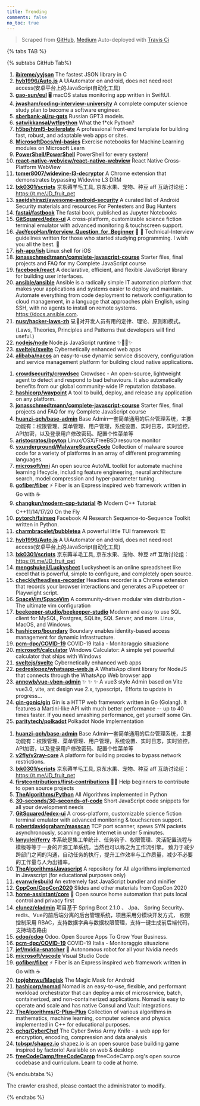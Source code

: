 ```yaml
---
title: Trending
comments: false
no_toc: true
---
```


> Scraped from [GitHub](https://github.com/trending), [Medium](https://medium.com/topic/popular)
Auto-deployed with [Travis Ci](https://travis-ci.org/)

{% tabs TAB %}
<!-- tab GitHub -->
{% subtabs GitHub Tab%}
<!-- tab Daily -->
1. [**ibireme/yyjson**](https://github.com/ibireme/yyjson)
The fastest JSON library in C
2. [**hyb1996/Auto.js**](https://github.com/hyb1996/Auto.js)
A UiAutomator on android, does not need root access(安卓平台上的JavaScript自动化工具)
3. [**gao-sun/eul**](https://github.com/gao-sun/eul)
🖥️ macOS status monitoring app written in SwiftUI.
4. [**jwasham/coding-interview-university**](https://github.com/jwasham/coding-interview-university)
A complete computer science study plan to become a software engineer.
5. [**sberbank-ai/ru-gpts**](https://github.com/sberbank-ai/ru-gpts)
Russian GPT3 models.
6. [**satwikkansal/wtfpython**](https://github.com/satwikkansal/wtfpython)
What the f*ck Python?
7. [**h5bp/html5-boilerplate**](https://github.com/h5bp/html5-boilerplate)
A professional front-end template for building fast, robust, and adaptable web apps or sites.
8. [**MicrosoftDocs/ml-basics**](https://github.com/MicrosoftDocs/ml-basics)
Exercise notebooks for Machine Learning modules on Microsoft Learn
9. [**PowerShell/PowerShell**](https://github.com/PowerShell/PowerShell)
PowerShell for every system!
10. [**react-native-webview/react-native-webview**](https://github.com/react-native-webview/react-native-webview)
React Native Cross-Platform WebView
11. [**tomer8007/widevine-l3-decryptor**](https://github.com/tomer8007/widevine-l3-decryptor)
A Chrome extension that demonstrates bypassing Widevine L3 DRM
12. [**lxk0301/scripts**](https://github.com/lxk0301/scripts)
京东薅羊毛工具, 京东水果、宠物、种豆 aff 互助讨论组：https://t.me/JD_fruit_pet
13. [**saeidshirazi/awesome-android-security**](https://github.com/saeidshirazi/awesome-android-security)
A curated list of Android Security materials and resources For Pentesters and Bug Hunters
14. [**fastai/fastbook**](https://github.com/fastai/fastbook)
The fastai book, published as Jupyter Notebooks
15. [**GitSquared/edex-ui**](https://github.com/GitSquared/edex-ui)
A cross-platform, customizable science fiction terminal emulator with advanced monitoring & touchscreen support.
16. [**JaeYeopHan/Interview_Question_for_Beginner**](https://github.com/JaeYeopHan/Interview_Question_for_Beginner)
👦 👧 Technical-Interview guidelines written for those who started studying programming. I wish you all the best. 👾
17. [**ish-app/ish**](https://github.com/ish-app/ish)
Linux shell for iOS
18. [**jonasschmedtmann/complete-javascript-course**](https://github.com/jonasschmedtmann/complete-javascript-course)
Starter files, final projects and FAQ for my Complete JavaScript course
19. [**facebook/react**](https://github.com/facebook/react)
A declarative, efficient, and flexible JavaScript library for building user interfaces.
20. [**ansible/ansible**](https://github.com/ansible/ansible)
Ansible is a radically simple IT automation platform that makes your applications and systems easier to deploy and maintain. Automate everything from code deployment to network configuration to cloud management, in a language that approaches plain English, using SSH, with no agents to install on remote systems. https://docs.ansible.com.
21. [**nusr/hacker-laws-zh**](https://github.com/nusr/hacker-laws-zh)
💻📖对开发人员有用的定律、理论、原则和模式。(Laws, Theories, Principles and Patterns that developers will find useful.)
22. [**nodejs/node**](https://github.com/nodejs/node)
Node.js JavaScript runtime ✨🐢🚀✨
23. [**sveltejs/svelte**](https://github.com/sveltejs/svelte)
Cybernetically enhanced web apps
24. [**alibaba/nacos**](https://github.com/alibaba/nacos)
an easy-to-use dynamic service discovery, configuration and service management platform for building cloud native applications.
<!-- endtab -->
<!-- tab Weekly -->
1. [**crowdsecurity/crowdsec**](https://github.com/crowdsecurity/crowdsec)
Crowdsec - An open-source, lightweight agent to detect and respond to bad behaviours. It also automatically benefits from our global community-wide IP reputation database.
2. [**hashicorp/waypoint**](https://github.com/hashicorp/waypoint)
A tool to build, deploy, and release any application on any platform.
3. [**jonasschmedtmann/complete-javascript-course**](https://github.com/jonasschmedtmann/complete-javascript-course)
Starter files, final projects and FAQ for my Complete JavaScript course
4. [**huanzi-qch/base-admin**](https://github.com/huanzi-qch/base-admin)
Base Admin一套简单通用的后台管理系统，主要功能有：权限管理、菜单管理、用户管理，系统设置、实时日志，实时监控，API加密，以及登录用户修改密码、配置个性菜单等
5. [**aristocratos/bpytop**](https://github.com/aristocratos/bpytop)
Linux/OSX/FreeBSD resource monitor
6. [**vxunderground/MalwareSourceCode**](https://github.com/vxunderground/MalwareSourceCode)
Collection of malware source code for a variety of platforms in an array of different programming languages.
7. [**microsoft/nni**](https://github.com/microsoft/nni)
An open source AutoML toolkit for automate machine learning lifecycle, including feature engineering, neural architecture search, model compression and hyper-parameter tuning.
8. [**gofiber/fiber**](https://github.com/gofiber/fiber)
⚡️ Fiber is an Express inspired web framework written in Go with ☕️
9. [**changkun/modern-cpp-tutorial**](https://github.com/changkun/modern-cpp-tutorial)
📚 Modern C++ Tutorial: C++11/14/17/20 On the Fly
10. [**pytorch/fairseq**](https://github.com/pytorch/fairseq)
Facebook AI Research Sequence-to-Sequence Toolkit written in Python.
11. [**charmbracelet/bubbletea**](https://github.com/charmbracelet/bubbletea)
A powerful little TUI framework 🏗
12. [**hyb1996/Auto.js**](https://github.com/hyb1996/Auto.js)
A UiAutomator on android, does not need root access(安卓平台上的JavaScript自动化工具)
13. [**lxk0301/scripts**](https://github.com/lxk0301/scripts)
京东薅羊毛工具, 京东水果、宠物、种豆 aff 互助讨论组：https://t.me/JD_fruit_pet
14. [**mengshukeji/Luckysheet**](https://github.com/mengshukeji/Luckysheet)
Luckysheet is an online spreadsheet like excel that is powerful, simple to configure, and completely open source.
15. [**checkly/headless-recorder**](https://github.com/checkly/headless-recorder)
Headless recorder is a Chrome extension that records your browser interactions and generates a Puppeteer or Playwright script.
16. [**SpaceVim/SpaceVim**](https://github.com/SpaceVim/SpaceVim)
A community-driven modular vim distribution - The ultimate vim configuration
17. [**beekeeper-studio/beekeeper-studio**](https://github.com/beekeeper-studio/beekeeper-studio)
Modern and easy to use SQL client for MySQL, Postgres, SQLite, SQL Server, and more. Linux, MacOS, and Windows.
18. [**hashicorp/boundary**](https://github.com/hashicorp/boundary)
Boundary enables identity-based access management for dynamic infrastructure.
19. [**pcm-dpc/COVID-19**](https://github.com/pcm-dpc/COVID-19)
COVID-19 Italia - Monitoraggio situazione
20. [**microsoft/calculator**](https://github.com/microsoft/calculator)
Windows Calculator: A simple yet powerful calculator that ships with Windows
21. [**sveltejs/svelte**](https://github.com/sveltejs/svelte)
Cybernetically enhanced web apps
22. [**pedroslopez/whatsapp-web.js**](https://github.com/pedroslopez/whatsapp-web.js)
A WhatsApp client library for NodeJS that connects through the WhatsApp Web browser app
23. [**anncwb/vue-vben-admin**](https://github.com/anncwb/vue-vben-admin)
✨ ✨ ✨ A vue3 style Admin based on Vite vue3.0, vite, ant design vue 2.x, typescript，Efforts to update in progress...
24. [**gin-gonic/gin**](https://github.com/gin-gonic/gin)
Gin is a HTTP web framework written in Go (Golang). It features a Martini-like API with much better performance -- up to 40 times faster. If you need smashing performance, get yourself some Gin.
25. [**paritytech/polkadot**](https://github.com/paritytech/polkadot)
Polkadot Node Implementation
<!-- endtab -->
<!-- tab Monthly -->
1. [**huanzi-qch/base-admin**](https://github.com/huanzi-qch/base-admin)
Base Admin一套简单通用的后台管理系统，主要功能有：权限管理、菜单管理、用户管理，系统设置、实时日志，实时监控，API加密，以及登录用户修改密码、配置个性菜单等
2. [**v2fly/v2ray-core**](https://github.com/v2fly/v2ray-core)
A platform for building proxies to bypass network restrictions.
3. [**lxk0301/scripts**](https://github.com/lxk0301/scripts)
京东薅羊毛工具, 京东水果、宠物、种豆 aff 互助讨论组：https://t.me/JD_fruit_pet
4. [**firstcontributions/first-contributions**](https://github.com/firstcontributions/first-contributions)
🚀✨ Help beginners to contribute to open source projects
5. [**TheAlgorithms/Python**](https://github.com/TheAlgorithms/Python)
All Algorithms implemented in Python
6. [**30-seconds/30-seconds-of-code**](https://github.com/30-seconds/30-seconds-of-code)
Short JavaScript code snippets for all your development needs
7. [**GitSquared/edex-ui**](https://github.com/GitSquared/edex-ui)
A cross-platform, customizable science fiction terminal emulator with advanced monitoring & touchscreen support.
8. [**robertdavidgraham/masscan**](https://github.com/robertdavidgraham/masscan)
TCP port scanner, spews SYN packets asynchronously, scanning entire Internet in under 5 minutes.
9. [**lanyulei/ferry**](https://github.com/lanyulei/ferry)
本系统是集工单统计、任务钩子、权限管理、灵活配置流程与模版等等于一身的开源工单系统，当然也可以称之为工作流引擎。 致力于减少跨部门之间的沟通，自动任务的执行，提升工作效率与工作质量，减少不必要的工作量与人为出错率。
10. [**TheAlgorithms/Javascript**](https://github.com/TheAlgorithms/Javascript)
A repository for All algorithms implemented in Javascript (for educational purposes only)
11. [**evanw/esbuild**](https://github.com/evanw/esbuild)
An extremely fast JavaScript bundler and minifier
12. [**CppCon/CppCon2020**](https://github.com/CppCon/CppCon2020)
Slides and other materials from CppCon 2020
13. [**home-assistant/core**](https://github.com/home-assistant/core)
🏡 Open source home automation that puts local control and privacy first
14. [**elunez/eladmin**](https://github.com/elunez/eladmin)
项目基于 Spring Boot 2.1.0 、 Jpa、 Spring Security、redis、Vue的前后端分离的后台管理系统，项目采用分模块开发方式， 权限控制采用 RBAC，支持数据字典与数据权限管理，支持一键生成前后端代码，支持动态路由
15. [**odoo/odoo**](https://github.com/odoo/odoo)
Odoo. Open Source Apps To Grow Your Business.
16. [**pcm-dpc/COVID-19**](https://github.com/pcm-dpc/COVID-19)
COVID-19 Italia - Monitoraggio situazione
17. [**jef/nvidia-snatcher**](https://github.com/jef/nvidia-snatcher)
🤖 Autonomous robot for all your Nvidia needs
18. [**microsoft/vscode**](https://github.com/microsoft/vscode)
Visual Studio Code
19. [**gofiber/fiber**](https://github.com/gofiber/fiber)
⚡️ Fiber is an Express inspired web framework written in Go with ☕️
20. [**topjohnwu/Magisk**](https://github.com/topjohnwu/Magisk)
The Magic Mask for Android
21. [**hashicorp/nomad**](https://github.com/hashicorp/nomad)
Nomad is an easy-to-use, flexible, and performant workload orchestrator that can deploy a mix of microservice, batch, containerized, and non-containerized applications. Nomad is easy to operate and scale and has native Consul and Vault integrations.
22. [**TheAlgorithms/C-Plus-Plus**](https://github.com/TheAlgorithms/C-Plus-Plus)
Collection of various algorithms in mathematics, machine learning, computer science and physics implemented in C++ for educational purposes.
23. [**gchq/CyberChef**](https://github.com/gchq/CyberChef)
The Cyber Swiss Army Knife - a web app for encryption, encoding, compression and data analysis
24. [**tobspr/shapez.io**](https://github.com/tobspr/shapez.io)
shapez.io is an open source base building game inspired by factorio! Available on web & desktop
25. [**freeCodeCamp/freeCodeCamp**](https://github.com/freeCodeCamp/freeCodeCamp)
freeCodeCamp.org's open source codebase and curriculum. Learn to code at home.
<!-- endtab -->
{% endsubtabs %}
<!-- endtab -->
<!-- tab Medium -->
The crawler crashed, please contact the administrator to modify.
<!-- endtab -->
{% endtabs %}
